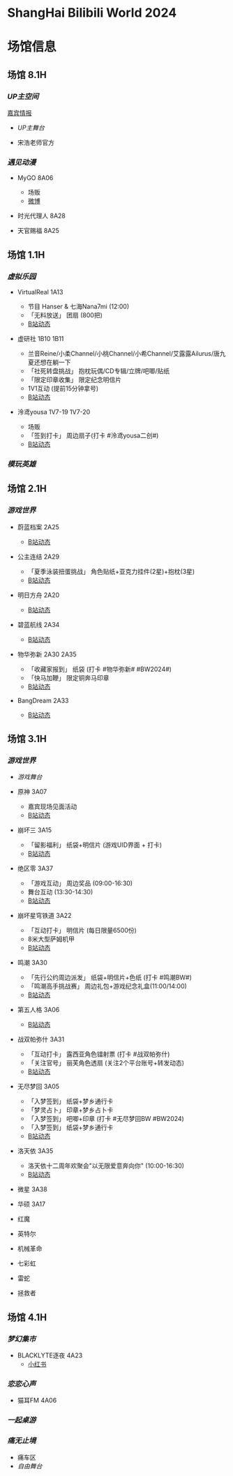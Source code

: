 # ShangHai Bilibili World 2024

# 场馆信息



## **场馆 8.1H**

### *UP主空间*
[嘉宾情报](https://t.bilibili.com/942123904180158480)

- *UP主舞台*

- 宋浩老师官方


### *遇见动漫*
- MyGO 8A06
  - 场贩
  - [微博](https://weibo.com/2872615840/5050601938093487)

- 时光代理人 8A28
- 天官赐福 8A25



## **场馆 1.1H**

### *虚拟乐园*
- VirtualReal 1A13
  - 节目 Hanser & 七海Nana7mi (12:00)
  - 「无料放送」 团扇 (800把)
  - [B站动态](https://www.bilibili.com/opus/943117179744681989)

- 虚研社 1B10 1B11
  - 兰音Reine/小柔Channel/小桃Channel/小希Channel/艾露露Ailurus/唐九夏还想在躺一下
  - 「社死转盘挑战」 抱枕玩偶/CD专辑/立牌/吧唧/贴纸
  - 「限定印章收集」 限定纪念明信片
  - 1V1互动 (提前15分钟拿号)
  - [B站动态](https://www.bilibili.com/read/cv35905152/)

- 泠鸢yousa 1V7-19 1V7-20
  - 场贩
  - 「签到打卡」 周边扇子(打卡 #泠鸢yousa二创#)
  - [B站动态](https://www.bilibili.com/opus/948284970320789506)


### *模玩英雄*



## **场馆 2.1H**

### *游戏世界*
- 蔚蓝档案 2A25
  - [B站动态](https://t.bilibili.com/947937077969813521)

- 公主连结 2A29
  - 「夏季泳装扭蛋挑战」 角色贴纸+亚克力挂件(2星)+抱枕(3星)
  - [B站动态](https://www.bilibili.com/opus/950503750432194580)

- 明日方舟 2A20
  - [B站动态](https://t.bilibili.com/945054721119354900)

- 碧蓝航线 2A34
  - [B站动态](https://t.bilibili.com/940244791545823240)

- 物华弥新 2A30 2A35
  - 「收藏家报到」 纸袋 (打卡 #物华弥新# #BW2024#) 
  - 「快马加鞭」 限定铜奔马印章
  - [B站动态](https://t.bilibili.com/948047892421017635)

- BangDream 2A33
  - [B站动态](https://www.bilibili.com/opus/944968409456574497)



## **场馆 3.1H**

### *游戏世界*
- *游戏舞台*

- 原神 3A07
  - 嘉宾现场见面活动
  - [B站动态](https://t.bilibili.com/947195032196087846)

- 崩坏三 3A15
  - 「留影福利」 纸袋+明信片 (游戏UID界面 + 打卡)
  - [B站动态](https://t.bilibili.com/949514202852098056)

- 绝区零 3A37
  - 「游戏互动」 周边奖品 (09:00-16:30)
  - 舞台互动 (13:30-14:30)
  - [B站动态](https://t.bilibili.com/947272217030295570)

- 崩坏星穹铁道 3A22
  - 「互动打卡」 明信片 (每日限量6500份)
  - 8米大型萨姆机甲
  - [B站动态](https://t.bilibili.com/943855141057986593)

- 鸣潮 3A30
  - 「先行公约周边派发」 纸袋+明信片+色纸 (打卡 #鸣潮BW#)
  - 「鸣潮高手挑战赛」 周边礼包+游戏纪念礼盒(11:00/14:00)
  - [B站动态](https://www.bilibili.com/opus/950264366131838977)

- 第五人格 3A06
  - [B站动态](https://t.bilibili.com/945679639101046787)

- 战双帕弥什 3A31
  - 「互动打卡」 露西亚角色镭射票 (打卡 #战双帕弥什)
  - 「关注官号」 丽芙角色透扇 (关注2个平台账号+转发动态)
  - [B站动态](https://www.bilibili.com/opus/949792576857178147)

- 无尽梦回 3A05
  - 「入梦签到」 纸袋+梦乡通行卡
  - 「梦灵占卜」 印章+梦乡占卜卡
  - 「入梦签到」 吧唧+印章 (打卡 #无尽梦回BW #BW2024)
  - 「入梦签到」 纸袋+梦乡通行卡
  - [B站动态](https://www.bilibili.com/opus/949781504439877641)

- 洛天依 3A35
  - 洛天依十二周年欢聚会"以无限爱意奔向你" (10:00-16:30)
  - [B站动态](https://www.bilibili.com/opus/944338273334984705)

- 微星 3A38
- 华硕 3A17
- 红魔
- 英特尔
- 机械革命
- 七彩虹
- 雷蛇
- 拯救者



## **场馆 4.1H**

### *梦幻集市*
- BLACKLYTE逐夜 4A23
  - [小红书](http://xhslink.com/UKNBwO)

### *恋恋心声*
- 猫耳FM 4A06

### *一起桌游*

### *痛无止境*
- 痛车区
- *自由舞台*

